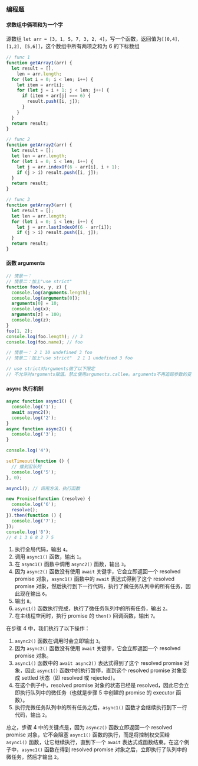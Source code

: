 ### 编程题

#### 求数组中俩项和为一个字

源数组 `let arr = [3, 1, 5, 7, 3, 2, 4]`，写一个函数，返回值为`[[0,4], [1,2], [5,6]]`，这个数组中所有两项之和为 6 的下标数组

```js
// func 1
function getArray1(arr) {
  let result = [],
    len = arr.length;
  for (let i = 0; i < len; i++) {
    let item = arr[i];
    for (let j = i + 1; j < len; j++) {
      if (item + arr[j] === 6) {
        result.push([i, j]);
      }
    }
  }
  return result;
}

// func 2
function getArray2(arr) {
  let result = [];
  let len = arr.length;
  for (let i = 0; i < len; i++) {
    let j = arr.indexOf(6 - arr[i], i + 1);
    if (j > i) result.push([i, j]);
  }
  return result;
}

// func 3
function getArray3(arr) {
  let result = [];
  let len = arr.length;
  for (let i = 0; i < len; i++) {
    let j = arr.lastIndexOf(6 - arr[i]);
    if (j > i) result.push([i, j]);
  }
  return result;
}
```

#### 函数 arguments

```js
// 情景一：
// 情景二：加上"use strict"
function foo(x, y, z) {
  console.log(arguments.length);
  console.log(arguments[0]);
  arguments[0] = 10;
  console.log(x);
  arguments[z] = 100;
  console.log(z);
}
foo(1, 2);
console.log(foo.length); // 3
console.log(foo.name); // foo

// 情景一： 2 1 10 undefined 3 foo
// 情景二：加上"use strict"  2 1 1 undefined 3 foo

// use strict对arguments做了以下限定
// 不允许对arguments赋值。禁止使用arguments.callee。arguments不再追踪参数的变化
```

#### async 执行机制

```js
async function async1() {
  console.log('1');
  await async2();
  console.log('2');
}
async function async2() {
  console.log('3');
}

console.log('4');

setTimeout(function () {
  // 推到宏队列
  console.log('5');
}, 0);

async1(); // 调用方法，执行函数

new Promise(function (resolve) {
  console.log('6');
  resolve();
}).then(function () {
  console.log('7');
});
console.log('8');
// 4 1 3 6 8 2 7 5
```

1. 执行全局代码，输出 `4`。
2. 调用 `async1()` 函数，输出 `1`。
3. 在 `async1()` 函数中调用 `async2()` 函数，输出 `3`。
4. 因为 `async2()` 函数没有使用 `await` 关键字，它会立即返回一个 resolved promise 对象，`async1()` 函数中的 `await` 表达式得到了这个 resolved promise 对象，然后执行到下一行代码，执行了微任务队列中的所有任务，因此现在输出 `6`。
5. 输出 `8`。
6. `async1()` 函数执行完成，执行了微任务队列中的所有任务，输出 `2`。
7. 在主线程空闲时，执行 promise 的 `then()` 回调函数，输出 `7`。

在步骤 4 中，我们执行了以下操作：

1. `async2()` 函数在调用时会立即输出 `3`。
2. 因为 `async2()` 函数没有使用 `await` 关键字，它会立即返回一个 resolved promise 对象。
3. `async1()` 函数中的 `await async2()` 表达式得到了这个 resolved promise 对象，因此 `async1()` 函数中的执行暂停，直到这个 resolved promise 对象变成 settled 状态（即 resolved 或 rejected）。
4. 在这个例子中，resolved promise 对象的状态已经是 resolved，因此它会立即执行队列中的微任务（也就是步骤 5 中创建的 promise 的 executor 函数）。
5. 执行完微任务队列中的所有任务之后，`async1()` 函数才会继续执行到下一行代码，输出 `2`。

总之，步骤 4 中的关键点是，因为 `async2()` 函数立即返回一个 resolved promise 对象，它不会阻塞 `async1()` 函数的执行，而是将控制权交回给 `async1()` 函数，让它继续执行，直到下一个 `await` 表达式或函数结束。在这个例子中，`async1()` 函数在得到 resolved promise 对象之后，立即执行了队列中的微任务，然后才输出 `2`。
